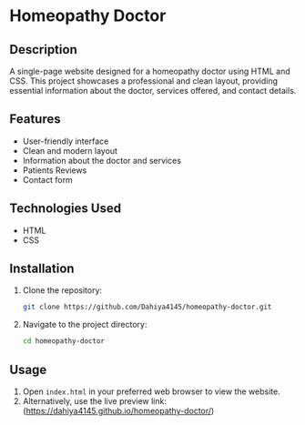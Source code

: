 
# Homeopathy Doctor

## Description
A single-page website designed for a homeopathy doctor using HTML and CSS. This project showcases a professional and clean layout, providing essential information about the doctor, services offered, and contact details.

## Features
- User-friendly interface
- Clean and modern layout
- Information about the doctor and services
- Patients Reviews
- Contact form

## Technologies Used
- HTML
- CSS

## Installation
1. Clone the repository:
   ```bash
   git clone https://github.com/Dahiya4145/homeopathy-doctor.git
   ```
2. Navigate to the project directory:
   ```bash
   cd homeopathy-doctor
   ```

## Usage
1. Open `index.html` in your preferred web browser to view the website.
2. Alternatively, use the live preview link:(https://dahiya4145.github.io/homeopathy-doctor/)

